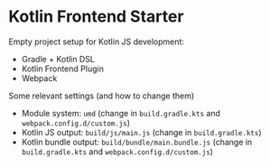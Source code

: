 # Kotlin Frontend Starter

Empty project setup for Kotlin JS development:

- Gradle + Kotlin DSL
- Kotlin Frontend Plugin
- Webpack

Some relevant settings (and how to change them)

- Module system: `umd` (change in `build.gradle.kts` and `webpack.config.d/custom.js`)
- Kotlin JS output: `build/js/main.js` (change in `build.gradle.kts`)
- Kotlin bundle output: `build/bundle/main.bundle.js` (change in `build.gradle.kts` and `webpack.config.d/custom.js`)
